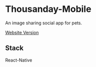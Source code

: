 # Thousanday-Mobile
An image sharing social app for pets. <br/>

[Website Version](https://github.com/byn9826/Thousand-Day)<br/>

Stack
--
React-Native
